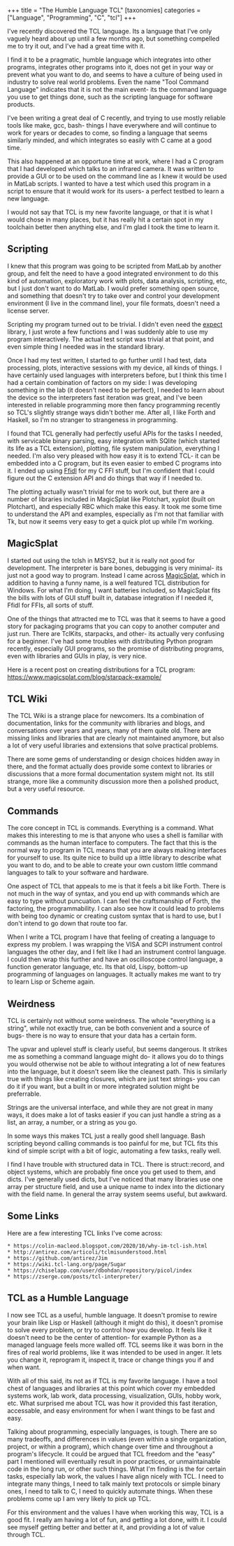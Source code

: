 +++
title = "The Humble Language TCL"
[taxonomies]
categories = ["Language", "Programming", "C", "tcl"]
+++


I've recently discovered the TCL language. Its a language that I've only
vaguely heard about up until a few months ago, but something compelled me
to try it out, and I've had a great time with it.


I find it to be a pragmatic, humble language which integrates into other
programs, integrates other programs into it, does not get in your way or
prevent what you want to do, and seems to have a culture of being used in
industry to solve real world problems. Even the name "Tool Command Language"
indicates that it is not the main event- its the command language you
use to get things done, such as the scripting language for software
products.


I've been writing a great deal of C recently, and trying to use mostly reliable
tools like make, gcc, bash- things I have everywhere and will continue
to work for years or decades to come, so finding a language that seems
similarly minded, and which integrates so easily with C came at a good time.


This also happened at an opportune time at work, where I had a C program that I
had developed which talks to an infrared camera. It was written to provide a
GUI or to be used on the command line as I knew it would be used in MatLab
scripts. I wanted to have a test which used this program in a script to ensure
that it would work for its users- a perfect testbed to learn a new language.


I would not say that TCL is my new favorite language, or that it is
what I would chose in many places, but it has really hit a certain
spot in my toolchain better then anything else, and I'm glad I 
took the time to learn it.


## Scripting
I knew that this program was going to be scripted from MatLab by another group,
and felt the need to have a good integrated environment to do this kind of
automation, exploratory work with plots, data analysis, scripting, etc, but I
just don't want to do MatLab. I would prefer something open source, and
something that doesn't try to take over and control your development
environment (I live in the command line), your file formats, doesn't need a
license server.


Scripting my program turned out to be trivial.  I didn't even need the
[expect](https://wiki.tcl-lang.org/page/Expect) library, I just wrote a few
functions and I was suddenly able to use my program interactively. The actual
test script was trivial at that point, and even simple thing I needed was in
the standard library.


Once I had my test written, I started to go further until I had test, data
processing, plots, interactive sessions with my device, all kinds of things.  I
have certainly used languages with interpreters before, but I think this time I
had a certain combination of factors on my side: I was developing something in
the lab (it doesn't need to be perfect), I needed to learn about the device so
the interpreters fast iteration was great, and I've been interested in reliable
programming more then fancy programming recently so TCL's slightly strange ways
didn't bother me. After all, I like Forth and Haskell, so I'm no stranger to
strangeness in programming.


I found that TCL generally had perfectly useful APIs for the tasks I needed,
with servicable binary parsing, easy integration with SQlite (which started its
life as a TCL extension), plotting, file system manipulation, everything I needed.
I'm also very pleased with how easy it is to extend TCL- it can be embedded into
a C program, but its even easier to embed C programs into it. I ended up using
[Ffidl](https://www.elf.org/ffidl/) for my C FFI stuff, but I'm confident that
I could figure out the C extension API and do things that way if I needed to.


The plotting actually wasn't trivial for me to work out, but there
are a number of libraries included in MagicSplat like Plotchart, xyplot (built
on Plotchart), and especially RBC which make this easy. It took me some time
to understand the API and examples, especially as I'm not that familiar with Tk,
but now it seems very easy to get a quick plot up while I'm working.


## MagicSplat
I started out using the tclsh in MSYS2, but it is really not good for development.
The interpreter is bare bones, debugging is very minimal- its just not a good
way to program. Instead I came across [MagicSplat](https://www.magicsplat.com/tcl-installer/index.html),
which in addition to having a funny name, is a well featured TCL distribution
for Windows. For what I'm doing, I want batteries included, so MagicSplat
fits the bills with lots of GUI stuff built in, database integration if I needed
it, Ffidl for FFIs, all sorts of stuff.

One of the things that attracted me to TCL was that it seems to have a good
story for packaging programs that you can copy to another computer and just run. There
are TclKits, starpacks, and other- its actually very confusing for a beginner.
I've had some troubles with distributing Python program recently, especially GUI
programs, so the promise of distributing programs, even with libraries and GUIs in
play, is very nice.

Here is a recent post on creating distributions for a TCL program:
https://www.magicsplat.com/blog/starpack-example/

## TCL Wiki
The TCL Wiki is a strange place for newcomers. Its a combination of documentation,
links for the community with libraries and blogs, and conversations over
years and years, many of them quite old. There are missing links and libraries
that are clearly not maintained anymore, but also a lot of very useful libraries
and extensions that solve practical problems.


There are some gems of understanding or design choices hidden away in there, and the format
actually does provide some context to libraries or discussions that a more formal
documentation system might not. Its still strange, more like a community discussion
more then a polished product, but a very useful resource.

## Commands

The core concept in TCL is commands. Everything is a command. What makes this
interesting to me is that anyone who uses a shell is familiar with commands as
the human interface to computers.  The fact that this is the normal way to
program in TCL means that you are always making interfaces for yourself to use.
Its quite nice to build up a little library to describe what you want to do,
and to be able to create your own custom little command languages to talk to
your software and hardware.


One aspect of TCL that appeals to me is that it feels a bit like Forth. There
is not much in the way of syntax, and you end up with commands which are easy
to type without puncuation. I can feel the craftsmanship of Forth, the
factoring, the programmability. I can also see how it could lead to problems
with being too dynamic or creating custom syntax that is hard to use, but I
don't intend to go down that route too far.


When I write a TCL program I have that feeling of creating a language to
express my problem. I was wrapping the VISA and SCPI instrument control
languages the other day, and I felt like I had an instrument control language.
I could then wrap this further and have an oscilloscope control language, a
function generator language, etc. Its that old, Lispy, bottom-up programming of
languages on languages. It actually makes me want to try to learn Lisp or
Scheme again.

## Weirdness

TCL is certainly not without some weirdness. The whole "everything is a
string", while not exactly true, can be both convenient and a source of bugs-
there is no way to ensure that your data has a certain form.


The upvar and uplevel stuff is clearly useful, but seems dangerous. It strikes
me as something a command language might do- it allows you do to things you
would otherwise not be able to without integrating a lot of new features into
the language, but it doesn't seem like the cleanest path. This is similarly
true with things like creating closures, which are just text strings- you can
do it if you want, but a built in or more integrated solution might be
preferrable.


Strings are the universal interface, and while they are not great in many ways,
it does make a lot of tasks easier if you can just handle a string as a list,
an array, a number, or a string as you go.


In some ways this makes TCL just a really good shell language. Bash scripting
beyond calling commands is too painful for me, but TCL fits this kind of simple
script with a bit of logic, automating a few tasks, really well.


I find I have trouble with structured data in TCL. There is struct::record, and
object systems, which are probably fine once you get used to them, and dicts.
I've generally used dicts, but I've noticed that many libraries use one
array per structure field, and use a unique name to index into the dictionary
with the field name. In general the array system seems useful, but awkward.


## Some Links
Here are a few interesting TCL links I've come across:

    * https://colin-macleod.blogspot.com/2020/10/why-im-tcl-ish.html
    * http://antirez.com/articoli/tclmisunderstood.html
    * https://github.com/antirez/Jim
    * https://wiki.tcl-lang.org/page/Sugar
    * https://chiselapp.com/user/dbohdan/repository/picol/index
    * https://zserge.com/posts/tcl-interpreter/

## TCL as a Humble Language

I now see TCL as a useful, humble language. It doesn't promise to rewire your
brain like Lisp or Haskell (although it might do this), it doesn't promise to
solve every problem, or try to control how you develop. It feels like it
doesn't need to be the center of attention- for example Python as a managed
language feels more walled off.  TCL seems like it was born in the fires of
real world problems, like it was intended to be used in anger. It lets you
change it, reprogram it, inspect it, trace or change things you if and when
want.


With all of this said, its not as if TCL is my favorite language. I have a tool
chest of languages and libraries at this point which cover my embedded systems
work, lab work, data processing, visualization, GUIs, hobby work, etc. What
surprised me about TCL was how it provided this fast iteration, accessable, and
easy environment for when I want things to be fast and easy.


Talking about programming, especially languages, is tough. There are so many tradeoffs, and
differences in values (even within a single organization, project, or within a program), which
change over time and throughout a program's lifecycle. It could be argued that TCL freedom
and the "easy" part I mentioned will eventually result in poor practices, or unmaintainable code
in the long run, or other such things. What I'm finding is the for certain tasks, especially lab work,
the values I have align nicely with TCL. I need to integrate many things, I need to talk mainly
text protocols or simple binary ones, I need to talk to C, I need to quickly automate things.
When these problems come up I am very likely to pick up TCL.


For this environment and the values I have when working this way, TCL is a good fit. I really
am having a lot of fun, and getting a lot done, with it. I could see myself getting better
and better at it, and providing a lot of value through TCL.


